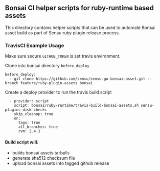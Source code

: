 ## Bonsai CI helper scripts for ruby-runtime based assets

This directory contains helper scripts that can be used to automate Bonsai asset build as part of Sensu ruby plugin release process.

### TravisCI Example Usage

Make sure secure `GITHUB_TOKEN` is set travis environment.

Clone into bonsai directory `before_deploy`
```
before_deploy:
  - git clone https://github.com/sensu/sensu-go-bonsai-asset.git --branch feature/ruby-plugin-assets bonsai
```

Create a deploy provider to run the travis build script
```
  - provider: script
    script: bonsai/ruby-runtime/travis-build-bonsai-assets.sh sensu-plugins-disk-checks
    skip_cleanup: true
    on:
      tags: true
      all_branches: true
      rvm: 2.4.1

```

#### Build script will:

* builds bonsai assets tarballs
* generate sha512 checksum file
* upload bonsai assets into tagged github release

